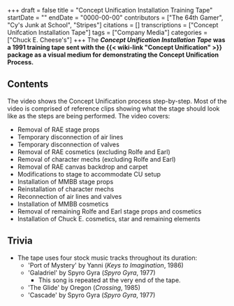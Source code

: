 +++
draft = false
title = "Concept Unification Installation Training Tape"
startDate = ""
endDate = "0000-00-00"
contributors = ["The 64th Gamer", "Cy's Junk at School", "Stripes"]
citations = []
transcriptions = ["Concept Unifcation Installation Tape"]
tags = ["Company Media"]
categories = ["Chuck E. Cheese's"]
+++
The ***Concept Unification Installation Tape* was a 1991 training tape sent with the {{< wiki-link "Concept Unification" >}} package as a visual medium for demonstrating the Concept Unification Process.**

## Contents

The video shows the Concept Unification process step-by-step. Most of the video is comprised of reference clips showing what the stage should look like as the steps are being performed.
The video covers:

- Removal of RAE stage props
- Temporary disconnection of air lines
- Temporary disconnection of valves
- Removal of RAE cosmetics (excluding Rolfe and Earl)
- Removal of character mechs (excluding Rolfe and Earl)
- Removal of RAE canvas backdrop and carpet
- Modifications to stage to accommodate CU setup
- Installation of MMBB stage props
- Reinstallation of character mechs
- Reconnection of air lines and valves
- Installation of MMBB cosmetics
- Removal of remaining Rolfe and Earl stage props and cosmetics
- Installation of Chuck E. cosmetics, star and remaining elements

## Trivia

- The tape uses four stock music tracks throughout its duration:
  - 'Port of Mystery' by Yanni (*Keys to Imagination*, 1986)
  - 'Galadriel' by Spyro Gyra (*Spyro Gyra*, 1977)
    - This song is repeated at the very end of the tape.
  - 'The Glide' by Oregon (*Crossing*, 1985)
  - 'Cascade' by Spyro Gyra (*Spyro Gyra*, 1977)
